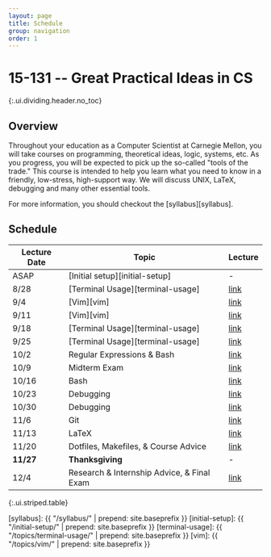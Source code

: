 ```yaml
---
layout: page
title: Schedule
group: navigation
order: 1
---
```


# 15-131 -- Great Practical Ideas in CS
{:.ui.dividing.header.no_toc}

## Overview

Throughout your education as a Computer Scientist at Carnegie Mellon, you will
take courses on programming, theoretical ideas, logic, systems, etc. As you
progress, you will be expected to pick up the so-called "tools of the trade."
This course is intended to help you learn what you need to know in a friendly,
low-stress, high-support way. We will discuss UNIX, LaTeX, debugging and many
other essential tools.

For more information, you should checkout the [syllabus][syllabus].

## Schedule

| Lecture Date   | Topic                                      | Lecture         |
| -------------- | ------------------------------------------ | --------------- |
| ASAP           | [Initial setup][initial-setup]             | -               |
| 8/28           | [Terminal Usage][terminal-usage]           | [link][puzzle1] |
| 9/4            | [Vim][vim]                                 | [link][puzzle1] |
| 9/11           | [Vim][vim]                                 | [link][puzzle1] |
| 9/18           | [Terminal Usage][terminal-usage]           | [link][puzzle1] |
| 9/25           | [Terminal Usage][terminal-usage]           | [link][puzzle1] |
| 10/2           | Regular Expressions & Bash                 | [link][puzzle1] |
| 10/9           | Midterm Exam                               | [link][puzzle1] |
| 10/16          | Bash                                       | [link][puzzle1] |
| 10/23          | Debugging                                  | [link][puzzle1] |
| 10/30          | Debugging                                  | [link][puzzle1] |
| 11/6           | Git                                        | [link][puzzle1] |
| 11/13          | LaTeX                                      | [link][puzzle1] |
| 11/20          | Dotfiles, Makefiles, & Course Advice       | [link][puzzle1] |
| __11/27__      | __Thanksgiving__                           | -               |
| 12/4           | Research & Internship Advice, & Final Exam | [link][puzzle1] |
{:.ui.striped.table}

[puzzle1]: https://www.google.com/
[syllabus]: {{ "/syllabus/" | prepend: site.baseprefix }}
[initial-setup]: {{ "/initial-setup/" | prepend: site.baseprefix }}
[terminal-usage]: {{ "/topics/terminal-usage/" | prepend: site.baseprefix }}
[vim]: {{ "/topics/vim/" | prepend: site.baseprefix }}
